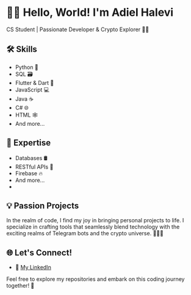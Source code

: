 # 👨‍💻 Hello, World! I'm Adiel Halevi

CS Student | Passionate Developer & Crypto Explorer 🚀🔗

## 🛠️ Skills 
- Python 🐍
- SQL 🗃️
- Flutter & Dart 💙
- JavaScript 💻
- Java ☕
- C# 🌐
- HTML 🕸️
- And more...

## 🚀 Expertise
- Databases 🛢️
- RESTful APIs 🔄
- Firebase 🔥
- And more...
- 
## 💡 Passion Projects
In the realm of code, I find my joy in bringing personal projects to life. 
I specialize in crafting tools that seamlessly blend technology 
with the exciting realms of Telegram bots and the crypto universe. 🚀💬🔗

## 🌐 Let's Connect!
- 💼 [My LinkedIn](https://www.linkedin.com/in/adiel-halevi/)


Feel free to explore my repositories and embark on this coding journey together! 🌟
